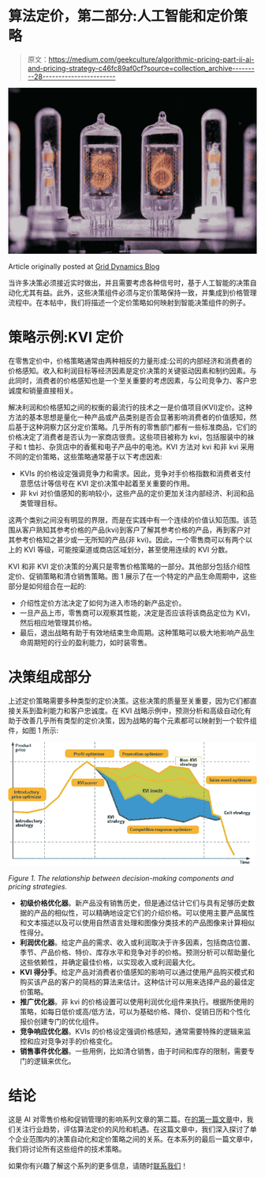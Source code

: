 # 算法定价，第二部分:人工智能和定价策略

> 原文：<https://medium.com/geekculture/algorithmic-pricing-part-ii-ai-and-pricing-strategy-c46fc89af0cf?source=collection_archive---------28----------------------->

![](img/a82564ee83dc98e163330491b41b9ca4.png)

Article originally posted at [Grid Dynamics Blog](https://blog.griddynamics.com/?utm_source=medium&utm_medium=referral&utm_campaign=algorithmic_pricing_part_ii)

当许多决策必须接近实时做出，并且需要考虑各种信号时，基于人工智能的决策自动化尤其有益。此外，这些决策组件必须与定价策略保持一致，并集成到价格管理流程中。在本帖中，我们将描述一个定价策略如何映射到智能决策组件的例子。

# 策略示例:KVI 定价

在零售定价中，价格策略通常由两种相反的力量形成:公司的内部经济和消费者的价格感知。收入和利润目标等经济因素是定价决策的关键驱动因素和制约因素。与此同时，消费者的价格感知也是一个至关重要的考虑因素，与公司竞争力、客户忠诚度和销量直接相关。

解决利润和价格感知之间的权衡的最流行的技术之一是价值项目(KVI)定价。这种方法的基本思想是量化一种产品或产品类别是否会显著影响消费者的价值感知，然后基于这种洞察力区分定价策略。几乎所有的零售部门都有一些标准商品，它们的价格决定了消费者是否认为一家商店很贵。这些项目被称为 kvi，包括服装中的袜子和 t 恤衫、杂货店中的香蕉和电子产品中的电池。KVI 方法对 kvi 和非 kvi 采用不同的定价策略，这些策略通常基于以下考虑因素:

*   KVIs 的价格设定强调竞争力和需求。因此，竞争对手价格指数和消费者支付意愿估计等信号在 KVI 定价决策中起着至关重要的作用。
*   非 kvi 对价值感知的影响较小，这些产品的定价更加关注内部经济、利润和品类管理目标。

这两个类别之间没有明显的界限，而是在实践中有一个连续的价值认知范围。该范围从客户熟知其参考价格的产品(kvi)到客户了解其参考价格的产品，再到客户对其参考价格知之甚少或一无所知的产品(非 kvi)。因此，一个零售商可以有两个以上的 KVI 等级，可能按渠道或商店区域划分，甚至使用连续的 KVI 分数。

KVI 和非 KVI 定价决策的分离只是零售价格策略的一部分。其他部分包括介绍性定价、促销策略和清仓销售策略。图 1 展示了在一个特定的产品生命周期中，这些部分是如何组合在一起的:

*   介绍性定价方法决定了如何为进入市场的新产品定价。
*   一旦产品上市，零售商可以观察其性能，决定是否应该将该商品定位为 KVI，然后相应地管理其价格。
*   最后，退出战略有助于有效地结束生命周期。这种策略可以极大地影响产品生命周期短的行业的盈利能力，如时装零售。

# 决策组成部分

上述定价策略需要多种类型的定价决策。这些决策的质量至关重要，因为它们都直接关系到盈利能力和客户忠诚度。在 KVI 战略示例中，预测分析和高级自动化有助于改善几乎所有类型的定价决策，因为战略的每个元素都可以映射到一个软件组件，如图 1 所示:

![](img/b2eee7ce1c6f413cdae9acc522b81070.png)

*Figure 1\. The relationship between decision-making components and pricing strategies.*

*   **初级价格优化器**。新产品没有销售历史，但是通过估计它们与具有足够历史数据的产品的相似性，可以精确地设定它们的介绍价格。可以使用主要产品属性和文本描述以及可以使用自然语言处理和图像分类技术的产品图像来计算相似性得分。
*   **利润优化器**。给定产品的需求、收入或利润取决于许多因素，包括商店位置、季节、产品价格、特价、库存水平和竞争对手的价格。预测分析可以帮助量化这些依赖性，并确定最佳价格，以实现收入或利润最大化。
*   **KVI 得分手**。给定产品对消费者价值感知的影响可以通过使用产品购买模式和购买该产品的客户的简档的算法来估计。这种估计可以用来选择产品的最佳定价策略。
*   **推广优化器**。非 kvi 的价格设置可以使用利润优化组件来执行。根据所使用的策略，如每日低价或高/低方法，可以为基础价格、降价、促销日历和个性化报价创建专门的优化组件。
*   **竞争响应优化器**。KVIs 的价格设定强调价格感知，通常需要特殊的逻辑来监控和应对竞争对手的价格变化。
*   **销售事件优化器**。一些用例，比如清仓销售，由于时间和库存的限制，需要专门的逻辑来优化。

# 结论

这是 AI 对零售价格和促销管理的影响系列文章的第二篇。在[的第一篇文章](https://blog.griddynamics.com/algorithmic-pricing-part-i-the-risks-and-opportunities/)中，我们关注行业趋势，评估算法定价的风险和机遇。在这篇文章中，我们深入探讨了单个企业范围内的决策自动化和定价策略之间的关系。在本系列的最后一篇文章中，我们将讨论所有这些组件的技术策略。

如果你有兴趣了解这个系列的更多信息，请随时[联系我们](https://www.griddynamics.com/contact?utm_source=medium&utm_medium=referral&utm_campaign=algorithmic_pricing_part_ii)！